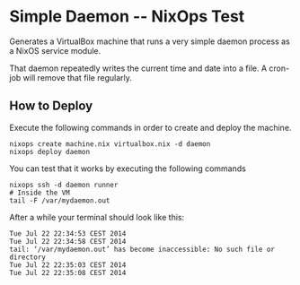 # Simple Daemon -- NixOps Test

Generates a VirtualBox machine that runs a very simple daemon process as a
NixOS service module.

That daemon repeatedly writes the current time and date into a file. A cron-job
will remove that file regularly.

## How to Deploy

Execute the following commands in order to create and deploy the machine.

    nixops create machine.nix virtualbox.nix -d daemon
    nixops deploy daemon

You can test that it works by executing the following commands

    nixops ssh -d daemon runner
    # Inside the VM
    tail -F /var/mydaemon.out

After a while your terminal should look like this:

    Tue Jul 22 22:34:53 CEST 2014
    Tue Jul 22 22:34:58 CEST 2014
    tail: ‘/var/mydaemon.out’ has become inaccessible: No such file or directory
    Tue Jul 22 22:35:03 CEST 2014
    Tue Jul 22 22:35:08 CEST 2014
